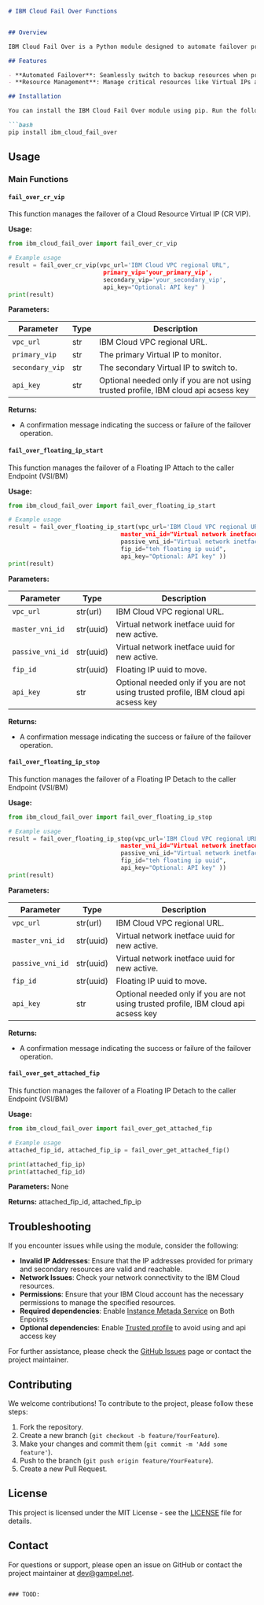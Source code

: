 
```markdown
# IBM Cloud Fail Over Functions


## Overview

IBM Cloud Fail Over is a Python module designed to automate failover processes for applications hosted on IBM Cloud. This module provides essential functions to manage failover scenarios effectively, ensuring high availability and reliability.

## Features

- **Automated Failover**: Seamlessly switch to backup resources when primary resources are unavailable.
- **Resource Management**: Manage critical resources like Virtual IPs and Floating IPs with ease.

## Installation

You can install the IBM Cloud Fail Over module using pip. Run the following command:

```bash
pip install ibm_cloud_fail_over
```

## Usage

### Main Functions

#### `fail_over_cr_vip`

This function manages the failover of a Cloud Resource Virtual IP (CR VIP).

**Usage:**

```python
from ibm_cloud_fail_over import fail_over_cr_vip

# Example usage
result = fail_over_cr_vip(vpc_url='IBM Cloud VPC regional URL",
                           primary_vip='your_primary_vip',
                           secondary_vip='your_secondary_vip',
                           api_key="Optional: API key" )
print(result)
```

**Parameters:**

| Parameter          | Type   | Description                                      |
|--------------------|--------|--------------------------------------------------|
| `vpc_url    `      | str    | IBM Cloud VPC regional URL.                      |
| `primary_vip`      | str    | The primary Virtual IP to monitor.               |
| `secondary_vip`    | str    | The secondary Virtual IP to switch to.           |
| `api_key`          | str    | Optional needed only if you are not using trusted profile, IBM cloud api acsess key               |

**Returns:**

- A confirmation message indicating the success or failure of the failover operation.

#### `fail_over_floating_ip_start`

This function manages the failover of a Floating IP Attach to the caller Endpoint (VSI/BM)

**Usage:**

```python
from ibm_cloud_fail_over import fail_over_floating_ip_start

# Example usage
result = fail_over_floating_ip_start(vpc_url='IBM Cloud VPC regional URL",
                                master_vni_id="Virtual network inetface uuid for new active",
                                passive_vni_id="Virtual network inetface uuid for new passive" ,
                                fip_id="teh floating ip uuid",
                                api_key="Optional: API key" ))
print(result)
```

**Parameters:**

| Parameter          | Type     | Description                                      |
|--------------------|----------|--------------------------------------------------|
| `vpc_url    `      | str(url) | IBM Cloud VPC regional URL.                      |
| `master_vni_id`    | str(uuid)| Virtual network inetface uuid for new active.    |
| `passive_vni_id`   | str(uuid)| Virtual network inetface uuid for new active.    |
| `fip_id        `   | str(uuid)| Floating IP uuid to move.                        |
| `api_key`          | str      | Optional needed only if you are not using trusted profile, IBM cloud api acsess key|
**Returns:**

- A confirmation message indicating the success or failure of the failover operation.

#### `fail_over_floating_ip_stop`

This function manages the failover of a Floating IP Detach to the  caller Endpoint (VSI/BM)

**Usage:**

```python
from ibm_cloud_fail_over import fail_over_floating_ip_stop

# Example usage
result = fail_over_floating_ip_stop(vpc_url='IBM Cloud VPC regional URL",
                                master_vni_id="Virtual network inetface uuid for new active",
                                passive_vni_id="Virtual network inetface uuid for new passive" ,
                                fip_id="teh floating ip uuid",
                                api_key="Optional: API key" ))
print(result)
```

**Parameters:**

| Parameter          | Type     | Description                                      |
|--------------------|----------|--------------------------------------------------|
| `vpc_url    `      | str(url) | IBM Cloud VPC regional URL.                      |
| `master_vni_id`    | str(uuid)| Virtual network inetface uuid for new active.    |
| `passive_vni_id`   | str(uuid)| Virtual network inetface uuid for new active.    |
| `fip_id        `   | str(uuid)| Floating IP uuid to move.                        |
| `api_key`          | str      | Optional needed only if you are not using trusted profile, IBM cloud api acsess key |
**Returns:**

- A confirmation message indicating the success or failure of the failover operation.
#### `fail_over_get_attached_fip`

This function manages the failover of a Floating IP Detach to the  caller Endpoint (VSI/BM)

**Usage:**

```python
from ibm_cloud_fail_over import fail_over_get_attached_fip

# Example usage
attached_fip_id, attached_fip_ip = fail_over_get_attached_fip()

print(attached_fip_ip)
print(attached_fip_id)
```

**Parameters:**
None

**Returns:**
attached_fip_id, attached_fip_ip 

## Troubleshooting

If you encounter issues while using the module, consider the following:

- **Invalid IP Addresses**: Ensure that the IP addresses provided for primary and secondary resources are valid and reachable.
- **Network Issues**: Check your network connectivity to the IBM Cloud resources.
- **Permissions**: Ensure that your IBM Cloud account has the necessary permissions to manage the specified resources.
- **Required dependencies**: Enable [Instance Metada Service](https://cloud.ibm.com/docs/vpc?topic=vpc-imd-configure-service&interface=ui) on Both Enpoints
- **Optional dependencies**: Enable [Trusted profile](https://cloud.ibm.com/docs/vpc?topic=vpc-imd-trusted-profile-metadata&interface=ui) to avoid using and api access key
   


For further assistance, please check the [GitHub Issues](https://github.com/gampel/ibm_cloud_fail_over/issues) page or contact the project maintainer.

## Contributing

We welcome contributions! To contribute to the project, please follow these steps:

1. Fork the repository.
2. Create a new branch (`git checkout -b feature/YourFeature`).
3. Make your changes and commit them (`git commit -m 'Add some feature'`).
4. Push to the branch (`git push origin feature/YourFeature`).
5. Create a new Pull Request.

## License

This project is licensed under the MIT License - see the [LICENSE](LICENSE) file for details.

## Contact

For questions or support, please open an issue on GitHub or contact the project maintainer at [dev@gampel.net](mailto:dev@gampel.net).

```

### TOOD:
 
